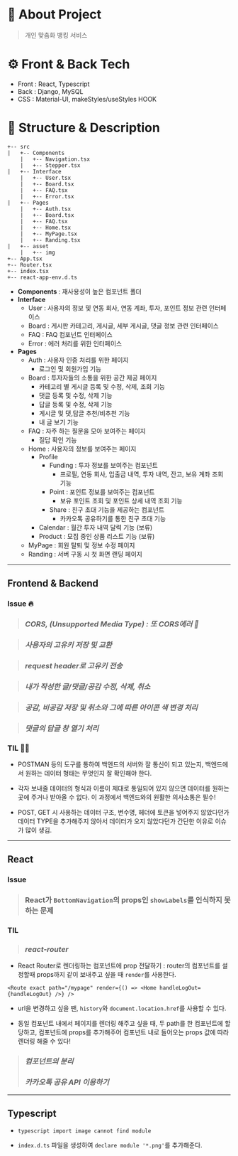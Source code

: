 # 🚀 About Project
> 개인 맞춤화 뱅킹 서비스

# ⚙ Front & Back Tech

- Front : React, Typescript
- Back : Django, MySQL
- CSS : Material-UI, makeStyles/useStyles HOOK

# 🌳 Structure & Description

```
+-- src
|	+-- Components
	|	+-- Navigation.tsx
	|	+-- Stepper.tsx
|	+-- Interface
	|	+-- User.tsx
	|	+-- Board.tsx
	|	+-- FAQ.tsx
	|	+-- Error.tsx
|	+-- Pages
	|	+-- Auth.tsx
	|	+-- Board.tsx
	|	+-- FAQ.tsx
	|	+-- Home.tsx
	|	+-- MyPage.tsx
	|	+-- Randing.tsx
| 	+-- asset
	|	+-- img
+-- App.tsx
+-- Router.tsx
+-- index.tsx
+-- react-app-env.d.ts
```

* **Components** : 재사용성이 높은 컴포넌트 폴더
* **Interface**
  * User : 사용자의 정보 및 연동 회사, 연동 계좌, 투자, 포인트 정보 관련 인터페이스
  * Board : 게시판 카테고리, 게시글, 세부 게시글, 댓글 정보 관련 인터페이스
  * FAQ : FAQ 컴포넌트 인터페이스
  * Error : 에러 처리를 위한 인터페이스
* **Pages**
  * Auth : 사용자 인증 처리를 위한 페이지
    * 로그인 및 회원가입 기능
  * Board : 투자자들의 소통을 위한 공간 제공 페이지
    * 카테고리 별 게시글 등록 및 수정, 삭제, 조회 기능
    * 댓글 등록 및 수정, 삭제 기능
    * 답글 등록 및 수정, 삭제 기능
    * 게시글 및 댓,답글 추천/비추천 기능
    * 내 글 보기 기능 
  * FAQ : 자주 하는 질문을 모아 보여주는 페이지
    * 질답 확인 기능
  * Home : 사용자의 정보를 보여주는 페이지
    * Profile
      * Funding : 투자 정보를 보여주는 컴포넌트
        * 프로필, 연동 회사, 입출금 내역, 투자 내역, 잔고, 보유 계좌 조회 기능
      * Point : 포인트 정보를 보여주는 컴포넌트
        * 보유 포인트 조회 및 포인트 상세 내역 조회 기능
      * Share : 친구 초대 기능을 제공하는 컴포넌트
        * 카카오톡 공유하기를 통한 친구 초대 기능 
    * Calendar : 월간 투자 내역 달력 기능 (보류) 
    * Product : 모집 중인 상품 리스트 기능 (보류)
  * MyPage : 회원 탈퇴 및 정보 수정 페이지 
  * Randing : 서버 구동 시 첫 화면 랜딩 페이지


---------------------
## Frontend & Backend

### Issue 🔥 

> ### *CORS, (Unsupported Media Type) : 또 CORS에러 🤬*

> ### *사용자의 고유키 저장 및 교환*

> ### *request header로 고유키 전송*

> ### *내가 작성한 글/댓글/공감 수정, 삭제, 취소*

> ### *공감, 비공감 저장 및 취소와 그에 따른 아이콘 색 변경 처리* 

> ### *댓글의 답글 창 열기 처리*

### TIL 🤷‍♀️

- POSTMAN 등의 도구를 통하여 백엔드의 서버와 잘 통신이 되고 있는지, 백엔드에서 원하는 데이터 형태는 무엇인지 잘 확인해야 한다.

- 각자 보내줄 데이터의 형식과 이름이 제대로 통일되어 있지 않으면 데이터를 원하는 곳에 주거나 받아올 수 없다. 이 과정에서 백엔드와의 원활한 의사소통은 필수!

- POST, GET 시 사용하는 데이터 구조, 변수명, 헤더에 토큰을 넣어주지 않았다던가 데이터 TYPE을 추가해주지 않아서 데이터가 오지 않았다던가 간단한 이유로 이슈가 많이 생김. 

------------

## React 
### Issue
> ### React가 `BottomNavigation`의 props인 `showLabels`를 인식하지 못하는 문제

### TIL
> ### *react-router*
- React Router로 렌더링하는 컴포넌트에 prop 전달하기 : router의 컴포넌트를 설정할때 props까지 같이 보내주고 싶을 때 `render`를 사용한다.
```
<Route exact path="/mypage" render={() => <Home handleLogOut={handleLogOut} />} />
```
* url을 변경하고 싶을 땐, `history`와 `document.location.href`를 사용할 수 있다.

* 동일 컴포넌트 내에서 페이지를 렌더링 해주고 싶을 때, 두 path를 한 컴포넌트에 할당하고, 컴포넌트에 props를 추가해주어 컴포넌트 내로 들어오는 props 값에 따라 렌더링 해줄 수 있다!

> ### *컴포넌트의 분리*
> ### *카카오톡 공유 API 이용하기*

-----------

## Typescript 
* `typescript import image cannot find module`
- `index.d.ts` 파일을 생성하여 `declare module '*.png'`를 추가해준다.
